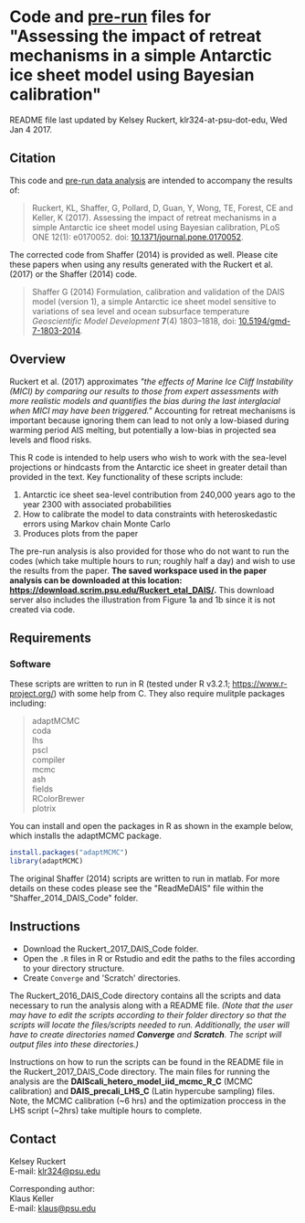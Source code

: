 # Code and <a href="https://download.scrim.psu.edu/Ruckert_etal_DAIS/" target="_blank">pre-run</a> files for "Assessing the impact of retreat mechanisms in a simple Antarctic ice sheet model using Bayesian calibration"

README file last updated by Kelsey Ruckert, klr324-at-psu-dot-edu, Wed Jan 4 2017.

## Citation

This code and <a href="https://download.scrim.psu.edu/Ruckert_etal_DAIS/" target="_blank">pre-run data analysis</a> are intended to accompany the results of:

>Ruckert, KL, Shaffer, G, Pollard, D, Guan, Y, Wong, TE, Forest, CE and Keller, K (2017). Assessing the impact of retreat mechanisms in a simple Antarctic ice sheet model using Bayesian calibration, PLoS ONE 12(1): e0170052. doi: <a href="http://journals.plos.org/plosone/article?id=10.1371/journal.pone.0170052" target="_blank">10.1371/journal.pone.0170052</a>.

The corrected code from Shaffer (2014) is provided as well. Please cite these papers when using any results generated with the Ruckert et al. (2017) or the Shaffer (2014) code. 

>Shaffer G (2014) Formulation, calibration and validation of the DAIS model (version 1), a simple Antarctic ice sheet model sensitive to variations of sea level and ocean subsurface temperature _Geoscientific Model Development_ **7**(4) 1803–1818, doi: <a href="http://www.geosci-model-dev.net/7/1803/2014/" target="_blank">10.5194/gmd-7-1803-2014</a>.

## Overview
Ruckert et al. (2017) approximates *"the effects of Marine Ice Cliff Instability (MICI) by comparing our results to those from expert assessments with more realistic models and quantifies the bias during the last interglacial when MICI may have been triggered."* Accounting for retreat mechanisms is important because ignoring them can lead to not only a low-biased during warming period AIS melting, but potentially a low-bias in projected sea levels and flood risks.

This R code is intended to help users who wish to work with the sea-level projections or hindcasts from the Antarctic ice sheet in greater detail than provided in the text. Key functionality of these scripts include:

1. Antarctic ice sheet sea-level contribution from 240,000 years ago to the year 2300 with associated probabilities
2. How to calibrate the model to data constraints with heteroskedastic errors using Markov chain Monte Carlo
3. Produces plots from the paper

The pre-run analysis is also provided for those who do not want to run the codes (which take multiple hours to run; roughly half a day) and wish to use the results from the paper.
**The saved workspace used in the paper analysis can be downloaded at this location: <a href="https://download.scrim.psu.edu/Ruckert_etal_DAIS/" target="_blank">https://download.scrim.psu.edu/Ruckert_etal_DAIS/</a>.** This download server also includes the illustration from Figure 1a and 1b since it is not created via code.

## Requirements
### Software
These scripts are written to run in R (tested under R v3.2.1; https://www.r-project.org/) with some help from C. They also require mulitple packages including:  
>adaptMCMC  
coda  
lhs  
pscl  
compiler  
mcmc  
ash  
fields  
RColorBrewer  
plotrix  

You can install and open the packages in R as shown in the example below, which installs the adaptMCMC package.

```R
install.packages("adaptMCMC")
library(adaptMCMC)
``` 

The original Shaffer (2014) scripts are written to run in matlab. For more details on these codes please see the "ReadMeDAIS" file within the "Shaffer_2014_DAIS_Code" folder.

## Instructions
* Download the Ruckert_2017_DAIS_Code folder.
* Open the `.R` files in R or Rstudio and edit the paths to the files according to your directory structure.
* Create `Converge` and 'Scratch' directories.

The Ruckert_2016_DAIS_Code directory contains all the scripts and data necessary to run the analysis along with a README file. _(Note that the user may have to edit the scripts according to their folder directory so that the scripts will locate the files/scripts needed to run. Additionally, the user will have to create directories named **Converge** and **Scratch**. The script will output files into these directories.)_

Instructions on how to run the scripts can be found in the README file in the Ruckert_2017_DAIS_Code directory. The main files for running the analysis  are the **DAIScali_hetero_model_iid_mcmc_R_C** (MCMC calibration) and **DAIS_precali_LHS_C** (Latin hypercube sampling) files. Note, the MCMC calibration (~6 hrs) and the optimization proccess in the LHS script (~2hrs) take multiple hours to complete.

## Contact
Kelsey Ruckert  
E-mail: <klr324@psu.edu>  

Corresponding author:  
Klaus Keller   
E-mail: <klaus@psu.edu>
